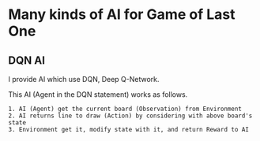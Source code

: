 # Many kinds of AI for Game of Last One

## DQN AI

I provide AI which use DQN, Deep Q-Network.

This AI (Agent in the DQN statement) works as follows.

    1. AI (Agent) get the current board (Observation) from Environment
    2. AI returns line to draw (Action) by considering with above board's state
    3. Environment get it, modify state with it, and return Reward to AI
